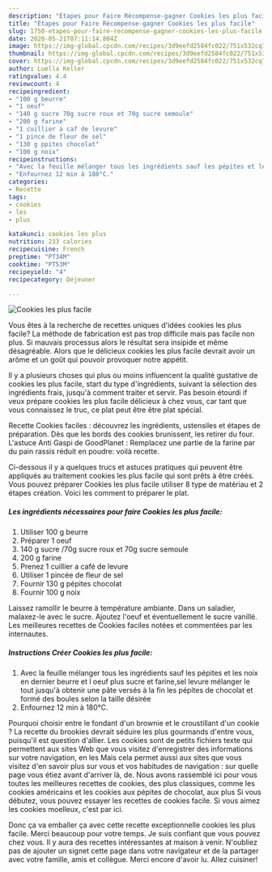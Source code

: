 ```yaml
---
description: "Étapes pour Faire Récompense-gagner Cookies les plus facile"
title: "Étapes pour Faire Récompense-gagner Cookies les plus facile"
slug: 1750-etapes-pour-faire-recompense-gagner-cookies-les-plus-facile
date: 2020-05-21T07:11:14.804Z
image: https://img-global.cpcdn.com/recipes/3d9eefd2584fc022/751x532cq70/cookies-les-plus-facile-photo-principale-de-la-recette.jpg
thumbnail: https://img-global.cpcdn.com/recipes/3d9eefd2584fc022/751x532cq70/cookies-les-plus-facile-photo-principale-de-la-recette.jpg
cover: https://img-global.cpcdn.com/recipes/3d9eefd2584fc022/751x532cq70/cookies-les-plus-facile-photo-principale-de-la-recette.jpg
author: Luella Keller
ratingvalue: 4.4
reviewcount: 4
recipeingredient:
- "100 g beurre"
- "1 oeuf"
- "140 g sucre 70g sucre roux et 70g sucre semoule"
- "200 g farine"
- "1 cuillier a caf de levure"
- "1 pince de fleur de sel"
- "130 g ppites chocolat"
- "100 g noix"
recipeinstructions:
- "Avec la feuille mélanger tous les ingrédients sauf les pépites et les noix en dernier beurre et l oeuf plus sucre et farine,sel levure mélanger le tout jusqu&#39;à obtenir une pâte versés à la fin les pépites de chocolat et formé des boules selon la taille désirée"
- "Enfournez 12 min à 180°C."
categories:
- Recette
tags:
- cookies
- les
- plus

katakunci: cookies les plus 
nutrition: 233 calories
recipecuisine: French
preptime: "PT34M"
cooktime: "PT53M"
recipeyield: "4"
recipecategory: Déjeuner

---
```



![Cookies les plus facile](https://img-global.cpcdn.com/recipes/3d9eefd2584fc022/751x532cq70/cookies-les-plus-facile-photo-principale-de-la-recette.jpg)

Vous êtes à la recherche de recettes uniques d'idées cookies les plus facile? La méthode de fabrication est pas trop difficile mais pas facile non plus. Si mauvais processus alors le résultat sera insipide et même désagréable. Alors que le délicieux cookies les plus facile devrait avoir un arôme et un goût qui pouvoir provoquer notre appétit.

Il y a plusieurs choses qui plus ou moins influencent la qualité gustative de cookies les plus facile, start du type d'ingrédients, suivant la sélection des ingrédients frais, jusqu'à comment traiter et servir. Pas besoin étourdi if veux prépare cookies les plus facile délicieux à chez vous, car tant que vous connaissez le truc, ce plat peut être être plat spécial.

Recette Cookies faciles : découvrez les ingrédients, ustensiles et étapes de préparation. Dès que les bords des cookies brunissent, les retirer du four. L&#39;astuce Anti Gaspi de GoodPlanet : Remplacez une partie de la farine par du pain rassis réduit en poudre: voilà recette.


Ci-dessous il y a quelques trucs et astuces pratiques qui peuvent être appliqués au traitement cookies les plus facile qui sont prêts à être créés. Vous pouvez préparer Cookies les plus facile utiliser 8 type de matériau et 2 étapes création. Voici les comment to préparer le plat.

<!--inarticleads1-->

##### Les ingrédients nécessaires pour faire Cookies les plus facile:

1. Utiliser 100 g beurre
1. Préparer 1 oeuf
1.  140 g sucre /70g sucre roux et 70g sucre semoule
1.  200 g farine
1. Prenez 1 cuillier a café de levure
1. Utiliser 1 pincée de fleur de sel
1. Fournir 130 g pépites chocolat
1. Fournir 100 g noix


Laissez ramollir le beurre à température ambiante. Dans un saladier, malaxez-le avec le sucre. Ajoutez l&#39;oeuf et éventuellement le sucre vanillé. Les meilleures recettes de Cookies faciles notées et commentées par les internautes. 

<!--inarticleads2-->

##### Instructions Créer Cookies les plus facile:

1. Avec la feuille mélanger tous les ingrédients sauf les pépites et les noix en dernier beurre et l oeuf plus sucre et farine,sel levure mélanger le tout jusqu&#39;à obtenir une pâte versés à la fin les pépites de chocolat et formé des boules selon la taille désirée
1. Enfournez 12 min à 180°C.


Pourquoi choisir entre le fondant d&#39;un brownie et le croustillant d&#39;un cookie ? La recette du brookies devrait séduire les plus gourmands d&#39;entre vous, puisqu&#39;il est question d&#39;allier. Les cookies sont de petits fichiers texte qui permettent aux sites Web que vous visitez d&#39;enregistrer des informations sur votre navigation, en les Mais cela permet aussi aux sites que vous visitez d&#39;en savoir plus sur vous et vos habitudes de navigation : sur quelle page vous étiez avant d&#39;arriver là, de. Nous avons rassemblé ici pour vous toutes les meilleures recettes de cookies, des plus classiques, comme les cookies américains et les cookies aux pépites de chocolat, aux plus Si vous débutez, vous pouvez essayer les recettes de cookies facile. Si vous aimez les cookies moelleux, c&#39;est par ici. 


Donc ça va emballer ça avec cette recette exceptionnelle cookies les plus facile. Merci beaucoup pour votre temps. Je suis confiant que vous pouvez chez vous. Il y aura des recettes  intéressantes at maison à venir. N'oubliez pas de ajouter un signet cette page dans votre navigateur et de la partager avec votre famille, amis et collègue. Merci encore d'avoir lu. Allez cuisiner!
